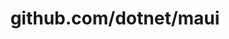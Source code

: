 ---
layout: post
title: github.com/dotnet/maui
categories: link
tags: [انگلیسی, گیت‌هاب, برنامه‌نویسی]
---